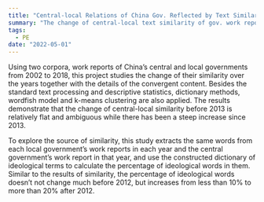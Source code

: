 ```yaml
---
title: "Central-local Relations of China Gov. Reflected by Text Similarity"
summary: "The change of central-local text similarity of gov. work reports before 2013 is relatively flat and ambiguous while there has been a steep increase since 2013 together with the percent of ideological content."
tags:
  - PE
date: "2022-05-01"
---
```


Using two corpora, work reports of China’s central and local governments from 2002 to 2018, this project studies the change of their similarity over the years together with the details of the convergent content. Besides the standard text processing and descriptive statistics, dictionary methods, wordfish model and k-means clustering are also applied. The results demonstrate that the change of central-local similarity before 2013 is relatively flat and ambiguous while there has been a steep increase since 2013.  

To explore the source of similarity, this study extracts the same words from each local government’s work reports in each year and the central government’s work report in that year, and use the constructed dictionary of ideological terms to calculate the percentage of ideological words in them. Similar to the results of similarity, the percentage of ideological words doesn’t not change much before 2012, but increases from less than 10% to more than 20% after 2012.  

